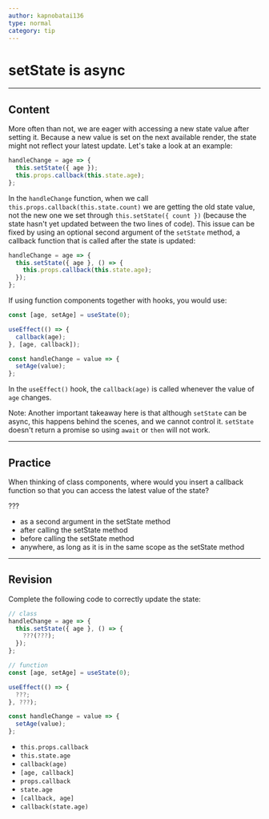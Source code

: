 ```yaml
---
author: kapnobatai136
type: normal
category: tip
---
```


# setState is async


---

## Content

More often than not, we are eager with accessing a new state value after setting it. Because a new value is set on the next available render, the state might not reflect your latest update. Let's take a look at an example:

```js
handleChange = age => {
  this.setState({ age });
  this.props.callback(this.state.age);
};
```

In the `handleChange` function, when we call `this.props.callback(this.state.count)` we are getting the old state value, not the new one we set through `this.setState({ count })` (because the state hasn't yet updated between the two lines of code). This issue can be fixed by using an optional second argument of the `setState` method, a callback function that is called after the state is updated:

```js
handleChange = age => {
  this.setState({ age }, () => {
    this.props.callback(this.state.age);
  });
};
```

If using function components together with hooks, you would use:

```jsx
const [age, setAge] = useState(0);

useEffect(() => {
  callback(age);
}, [age, callback]);

const handleChange = value => {
  setAge(value);
};
```

In the `useEffect()` hook, the `callback(age)` is called whenever the value of `age` changes. 

Note: Another important takeaway here is that although `setState` can be async, this happens behind the scenes, and we cannot control it. `setState` doesn't return a promise so using `await` or `then` will not work.


---

## Practice

When thinking of class components, where would you insert a callback function so that you can access the latest value of the state?

???

- as a second argument in the setState method
- after calling the setState method
- before calling the setState method
- anywhere, as long as it is in the same scope as the setState method

---

## Revision

Complete the following code to correctly update the state:

```js
// class
handleChange = age => {
  this.setState({ age }, () => {
    ???(???);
  });
};

// function
const [age, setAge] = useState(0);

useEffect(() => {
  ???;
}, ???);

const handleChange = value => {
  setAge(value);
};
```

- `this.props.callback`
- `this.state.age`
- `callback(age)`
- `[age, callback]`
- `props.callback`
- `state.age`
- `[callback, age]`
- `callback(state.age)`
